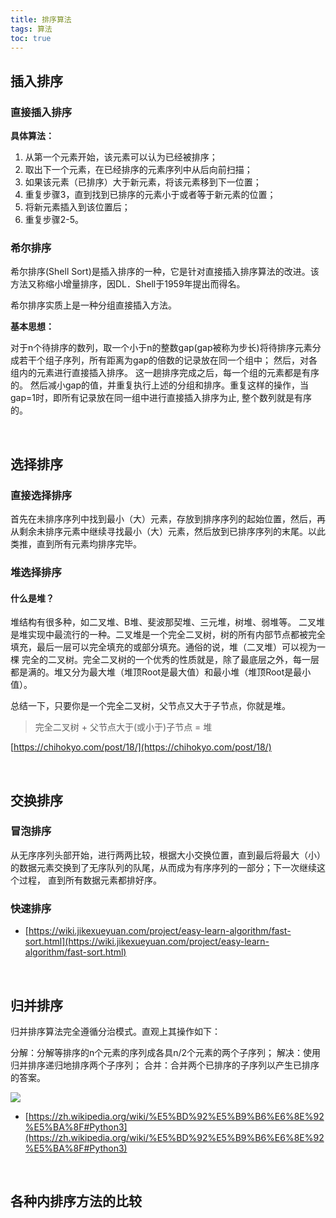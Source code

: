 ```yaml
---
title: 排序算法
tags: 算法
toc: true
---
```





## 插入排序

### 直接插入排序

**具体算法：**

1. 从第一个元素开始，该元素可以认为已经被排序；
2. 取出下一个元素，在已经排序的元素序列中从后向前扫描；
3. 如果该元素（已排序）大于新元素，将该元素移到下一位置；
4. 重复步骤3，直到找到已排序的元素小于或者等于新元素的位置；
5. 将新元素插入到该位置后；
6. 重复步骤2-5。


### 希尔排序

希尔排序(Shell Sort)是插入排序的一种，它是针对直接插入排序算法的改进。该方法又称缩小增量排序，因DL．Shell于1959年提出而得名。

希尔排序实质上是一种分组直接插入方法。

**基本思想：**

对于n个待排序的数列，取一个小于n的整数gap(gap被称为步长)将待排序元素分成若干个组子序列，所有距离为gap的倍数的记录放在同一个组中；
然后，对各组内的元素进行直接插入排序。 这一趟排序完成之后，每一个组的元素都是有序的。
然后减小gap的值，并重复执行上述的分组和排序。重复这样的操作，当gap=1时，即所有记录放在同一组中进行直接插入排序为止, 整个数列就是有序的。

<br/>

## 选择排序

### 直接选择排序

首先在未排序序列中找到最小（大）元素，存放到排序序列的起始位置，然后，再从剩余未排序元素中继续寻找最小（大）元素，然后放到已排序序列的末尾。以此类推，直到所有元素均排序完毕。

### 堆选择排序

#### 什么是堆？

堆结构有很多种，如二叉堆、B堆、斐波那契堆、三元堆，树堆、弱堆等。
二叉堆是堆实现中最流行的一种。二叉堆是一个完全二叉树，树的所有内部节点都被完全填充，最后一层可以完全填充的或部分填充。通俗的说，堆（二叉堆）可以视为一棵
完全的二叉树。完全二叉树的一个优秀的性质就是，除了最底层之外，每一层都是满的。堆又分为最大堆（堆顶Root是最大值）和最小堆（堆顶Root是最小值）。 

总结一下，只要你是一个完全二叉树，父节点又大于子节点，你就是堆。

> 完全二叉树 + 父节点大于(或小于)子节点 = 堆

[https://chihokyo.com/post/18/](https://chihokyo.com/post/18/)

<br/>

## 交换排序

### 冒泡排序

从无序序列头部开始，进行两两比较，根据大小交换位置，直到最后将最大（小）的数据元素交换到了无序队列的队尾，从而成为有序序列的一部分；下一次继续这个过程，
直到所有数据元素都排好序。

### 快速排序

- [https://wiki.jikexueyuan.com/project/easy-learn-algorithm/fast-sort.html](https://wiki.jikexueyuan.com/project/easy-learn-algorithm/fast-sort.html)

<br/>

## 归并排序


归并排序算法完全遵循分治模式。直观上其操作如下：

分解：分解等排序的n个元素的序列成各具n/2个元素的两个子序列；
解决：使用归并排序递归地排序两个子序列；
合并：合并两个已排序的子序列以产生已排序的答案。


![](https://upload.wikimedia.org/wikipedia/commons/thumb/c/cc/Merge-sort-example-300px.gif/220px-Merge-sort-example-300px.gif)



- [https://zh.wikipedia.org/wiki/%E5%BD%92%E5%B9%B6%E6%8E%92%E5%BA%8F#Python3](https://zh.wikipedia.org/wiki/%E5%BD%92%E5%B9%B6%E6%8E%92%E5%BA%8F#Python3)

<br/>

## 各种内排序方法的比较

